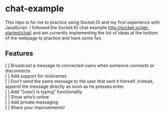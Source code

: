 # chat-example
This repo is for me to practice using Socket.IO and my first experience with JavaScript.
I followed the Socket.IO chat example http://socket.io/get-started/chat/ and am currently 
implementing the list of ideas at the bottom of the webpage to practice and have some fun. 

## Features
[ ] Broadcast a message to connected users when someone connects or disconnects  
[ ] Add support for nicknames  
[ ] Don’t send the same message to the user that sent it himself. Instead, append the message directly as soon as he presses enter.  
[ ] Add “{user} is typing” functionality  
[ ] Show who’s online  
[ ] Add private messaging  
[ ] Share your improvements!  
